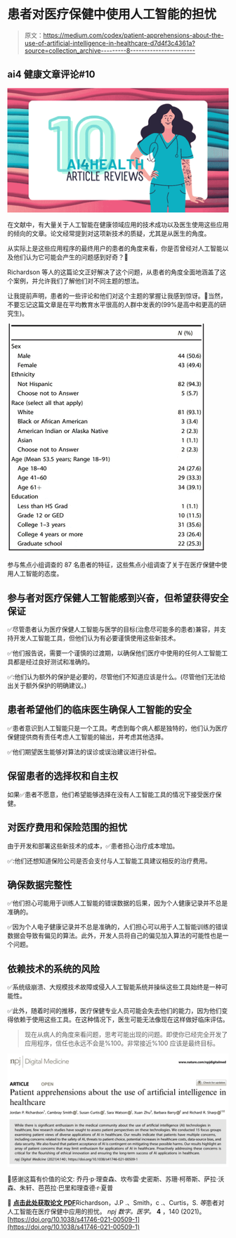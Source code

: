 # 患者对医疗保健中使用人工智能的担忧

> 原文：<https://medium.com/codex/patient-apprehensions-about-the-use-of-artificial-intelligence-in-healthcare-d7d4f3c4361a?source=collection_archive---------8----------------------->

## ai4 健康文章评论#10

![](img/ebaa8e8e1a3c718a09cf393dce79964f.png)

在文献中，有大量关于人工智能在健康领域应用的技术成功以及医生使用这些应用的倾向的文章。论文经常提到对这项新技术的质疑，尤其是从医生的角度。

从实际上是这些应用程序的最终用户的患者的角度来看，你是否曾经对人工智能以及他们认为它可能会产生的问题感到好奇？🤔

Richardson 等人的这篇论文正好解决了这个问题，从患者的角度全面地涵盖了这个案例，并允许我们了解他们对不同主题的想法。

让我提前声明，患者的一些评论和他们对这个主题的掌握让我感到惊讶。🌟当然，不要忘记这篇文章是在平均教育水平很高的人群中发表的(99%是高中和更高的研究生)。

![](img/e038829556df9ed8e1d5e8ff3ea87931.png)

参与焦点小组调查的 87 名患者的特征，这些焦点小组调查了关于在医疗保健中使用人工智能的态度。

## 参与者对医疗保健人工智能感到兴奋，但希望获得安全保证

✅尽管患者认为医疗保健人工智能与医学的目标(治愈尽可能多的患者)兼容，并支持开发人工智能工具，但他们认为有必要谨慎使用这些新技术。

✅他们报告说，需要一个谨慎的过渡期，以确保他们医疗中使用的任何人工智能工具都是经过良好测试和准确的。

✅:他们认为额外的保护是必要的，尽管他们不知道应该是什么。(尽管他们无法给出关于额外保护的明确建议。)

## 患者希望他们的临床医生确保人工智能的安全

✅患者意识到人工智能只是一个工具。考虑到每个病人都是独特的，他们认为医疗保健提供商有责任考虑人工智能的输出，并考虑其他选择。

✅他们期望医生能够对算法的误诊或误治建议进行补偿。

## 保留患者的选择权和自主权

如果✅患者不愿意，他们希望能够选择在没有人工智能工具的情况下接受医疗保健。

## 对医疗费用和保险范围的担忧

由于开发和部署这些新技术的成本，✅患者担心治疗成本增加。

✅:他们还想知道保险公司是否会支付与人工智能工具建议相反的治疗费用。

## 确保数据完整性

✅他们担心可能用于训练人工智能的错误数据的后果，因为个人健康记录并不总是准确的。

✅因为个人电子健康记录并不总是准确的，人们担心可以用于人工智能训练的错误数据会导致有偏见的算法。此外，开发人员将自己的偏见加入算法的可能性也是一个问题。

## 依赖技术的系统的风险

✅系统级崩溃、大规模技术故障或侵入人工智能系统并操纵这些工具始终是一种可能性。

✅此外，随着时间的推移，医疗保健专业人员可能会失去他们的能力，因为他们变得依赖于使用这些工具。在这种情况下，医生可能无法像现在这样做好临床评估。

> 现在从病人的角度来看问题，思考可能出现的问题。即使你已经完全开发了应用程序，信任也永远不会是%100。非常接近%100 应该是最终目标。

![](img/43bb70215cfbd38309678b5c15988393.png)

🌺感谢这篇有价值的论文:
乔丹·p·理查森、坎布雷·史密斯、苏珊·柯蒂斯、萨拉·沃森、朱轩、芭芭拉·巴里和理查德·r·夏普

📑 [**点击此处获取论文 PDF**](https://www.nature.com/articles/s41746-021-00509-1.pdf)Richardson，J.P .、Smith，c .、Curtis，S. *等*患者对人工智能在医疗保健中应用的担忧。 *npj 数字。医学。* **4** ，140 (2021)。[https://doi.org/10.1038/s41746-021-00509-1](https://doi.org/10.1038/s41746-021-00509-1)